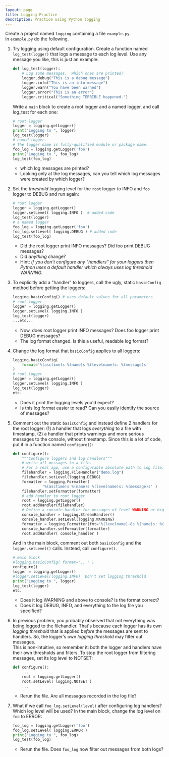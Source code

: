 ```yaml
---
layout: page
title: Logging Practice
description: Practice using Python logging
---
```


Create a project named `logging` containing a file `example.py`.  
In `example.py` do the following.

1. Try logging using default configuration.  Create a function named `log_test(logger)` that logs a message to each log level. Use any message you like, this is just an example:
    ```python
    def log_test(logger):
        # Log some messages.  Which ones are printed?
        logger.debug("This is a debug message")
        logger.info("This is an info message")
        logger.warn("You have been warned")
        logger.error("This is an error")
        logger.critical("Something TERRIBLE happened.")
    ```
    Write a `main` block to create a root logger and a named logger, and call log_test for each one:
    ```python
    # root logger
    logger = logging.getLogger()  
    print("Logging to ", logger)
    log_test(logger)
    # named logger. 
    # The logger name is fully-qualified module or package name.
    foo_log = logging.getLogger('foo')
    print("Logging to ", foo_log)
    log_test(foo_log)
    ```
    * which log messages are printed?
    * Looking only at the log messages, can you tell which log messages were created by which logger?

2. Set the *threshold* logging level for the `root` logger to INFO and `foo` logger to DEBUG and run again:
    ```python
    # root logger
    logger = logging.getLogger()
    logger.setLevel( logging.INFO )  # added code
    log_test(logger)
    # a named logger
    foo_log = logging.getLogger('foo')
    foo_log.setLevel( logging.DEBUG ) # added code
    log_test(foo_log)
    ```
    * Did the root logger print INFO messages?  Did foo print DEBUG messages?
    * Did *anything* change?
    * Hint: *If you don't configure any "handlers" for your loggers then Python
       uses a default handler which always uses log threshold WARNING.*

3. To explicitly add a "handler" to loggers, call the ugly, static `basicConfig` method
   before getting the loggers:
   ```python
   logging.basicConfig() # uses default values for all parameters
   # root logger
   logger = logging.getLogger()
   logger.setLevel( logging.INFO )
   log_test(logger)
   ...etc...
   ```
   * Now, does root logger print INFO messages?  Does foo logger print DEBUG messages?
   * The log format changed.  Is this a useful, readable log format?

4. Change the log format that `basicConfig` applies to all loggers:
    ```python
    logging.basicConfig(
        format='%(asctime)s %(name)s %(levelname)s: %(message)s'
    )   
    # root logger
   logger = logging.getLogger()
   logger.setLevel( logging.INFO )
   log_test(logger)
   etc.
   ```
   * Does it print the logging levels you'd expect?
   * Is this log format easier to read?  Can you easily identify the source of messages?

5. Comment out the static `basicConfig` and instead define 2 handlers for the root logger: (1) a handler that logs *everything* to a file with timestamp, (2) a handler that prints warnings and more serious messages to the console, without timestamp.  Since this is a lot of code, put it in a function named `configure()`:
    ```python
    def configure():
        """Configure loggers and log handlers"""
        # write all messages to a file.
        # For a real app, use a configurable absolute path to log file.
        filehandler = logging.FileHandler("demo.log")
        filehandler.setLevel(logging.DEBUG)
        formatter = logging.Formatter(
                 '%(asctime)s %(name)s %(levelname)s: %(message)s' )
        filehandler.setFormatter(formatter)
        # add handler to root logger
        root = logging.getLogger()
        root.addHandler(filehandler)
        # Define a console handler for messages of level WARNING or higher
        console_handler = logging.StreamHandler()
        console_handler.setLevel(logging.WARNING)
        formatter = logging.Formatter(fmt="%(levelname)-8s %(name)s: %(message)s")
        console_handler.setFormatter(formatter)
        root.addHandler( console_handler )
    ```
    And in the main block, comment out both `basicConfig` and the `logger.setLevel()` calls.  Instead, call `configure()`.
    ```python
    # main block
    #logging.basicConfig( format='...' )
    configure()
    logger = logging.getLogger()
    #logger.setLevel(logging.INFO)  Don't set logging threshold
    print("Logging to ", logger)
    log_test(logger)
    etc.
    ```
    * Does it log WARNING and above to console?  Is the format correct?
    * Does it log DEBUG, INFO, and everything to the log file you specified?

6. In previous problem, you probably observed that not everything was being logged to the filehandler.  That's because each logger has its own *logging threshold* that is applied *before* the messages are sent to handlers.  So, the logger's own *logging threshold* may filter out messages.    
    This is non-intuitive, so remember it: both the logger and handlers have their own thresholds and filters.
    To stop the root logger from filtering messages, set its log level to NOTSET:
    ```python
    def configure():
        ...
        root = logging.getLogger()
        root.setLevel( logging.NOTSET )
        ...
    ```
    * Rerun the file.  Are all messages recorded in the log file?

7. What if we call `foo_log.setLevel(level)` after configuring log handlers?  Which log level will be used?  In the main block, change the log level on `foo` to ERROR:
    ```python
    foo_log = logging.getLogger('foo')
    foo_log.setLevel( logging.ERROR )
    print("Logging to ", foo_log)
    log_test(foo_log)
    ```
    * Rerun the file.  Does `foo_log` now filter out messages from both logs?
